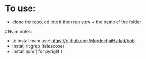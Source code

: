 # To use:
- clone the repo, cd into it then run stow + the name of the folder

#Nvim notes:
- to install nvim use: https://github.com/MordechaiHadad/bob
- install ripgrep (telescope)
- install npm ( for pyright )
